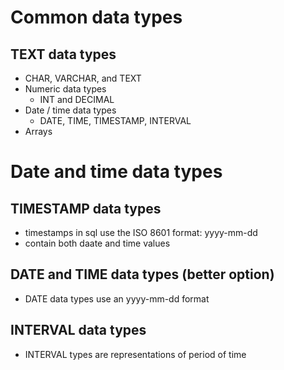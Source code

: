 # Common data types
## TEXT data types
  - CHAR, VARCHAR, and TEXT
- Numeric data types
  - INT and DECIMAL
- Date / time data types
  - DATE, TIME, TIMESTAMP, INTERVAL
- Arrays
      
# Date and time data types
## TIMESTAMP data types
- timestamps in sql use the ISO 8601 format: yyyy-mm-dd
- contain both daate and time values

## DATE and TIME data types (better option)
- DATE data types use an yyyy-mm-dd format
## INTERVAL data types
- INTERVAL types are representations of period of time

